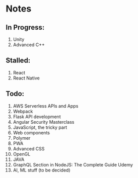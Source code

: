 # Notes

## In Progress:
1. Unity
1. Advanced C++

## Stalled:
1. React
1. React Native

## Todo:
1. AWS Serverless APIs and Apps
1. Webpack
1. Flask API development
1. Angular Security Masterclass
1. JavaScript, the tricky part
1. Web components
1. Polymer
1. PWA
1. Advanced CSS
1. OpenGL
1. JAVA
1. GraphQL Section in NodeJS: The Complete Guide Udemy
1. AI, ML stuff (to be decided)
